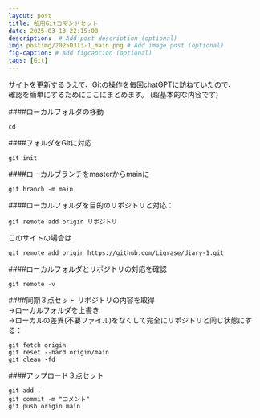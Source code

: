 ```yaml
---
layout: post
title: 私用Gitコマンドセット
date: 2025-03-13 22:15:00
description:  # Add post description (optional)
img: postimg/20250313-1_main.png # Add image post (optional)
fig-caption: # Add figcaption (optional)
tags: [Git]
---
```

サイトを更新するうえで、Gitの操作を毎回chatGPTに訪ねていたので、<br>
確認を簡単にするためにここにまとめます。
(超基本的な内容です)

####ローカルフォルダの移動
```Git
cd
```

####フォルダをGitに対応
```Git
git init
```

####ローカルブランチをmasterからmainに
```Git
git branch -m main
```

####ローカルフォルダを目的のリポジトリと対応：
```Git
git remote add origin リポジトリ
```
このサイトの場合は
```Git
git remote add origin https://github.com/Liqrase/diary-1.git
```

####ローカルフォルダとリポジトリの対応を確認
```Git
git remote -v
```

####同期３点セット
リポジトリの内容を取得<br>
→ローカルフォルダを上書き<br>
→ローカルの差異(不要ファイル)をなくして完全にリポジトリと同じ状態にする：
```Git
git fetch origin
git reset --hard origin/main
git clean -fd
```

####アップロード３点セット
```Git
git add .
git commit -m "コメント"
git push origin main
```